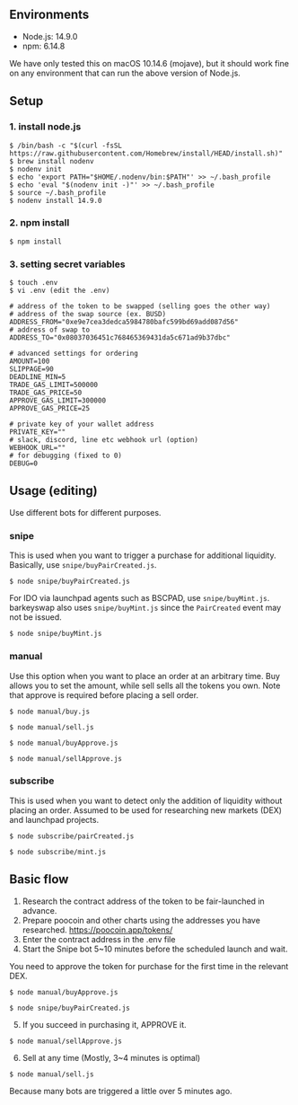 ## Environments

- Node.js: 14.9.0
- npm: 6.14.8

We have only tested this on macOS 10.14.6 (mojave), but it should work fine on any environment that can run the above version of Node.js.

## Setup

### 1. install node.js

```
$ /bin/bash -c "$(curl -fsSL https://raw.githubusercontent.com/Homebrew/install/HEAD/install.sh)"
$ brew install nodenv
$ nodenv init
$ echo 'export PATH="$HOME/.nodenv/bin:$PATH"' >> ~/.bash_profile
$ echo 'eval "$(nodenv init -)"' >> ~/.bash_profile
$ source ~/.bash_profile
$ nodenv install 14.9.0
```

### 2. npm install

```
$ npm install
```

### 3. setting secret variables

```
$ touch .env
$ vi .env (edit the .env)
```

```.env
# address of the token to be swapped (selling goes the other way)
# address of the swap source (ex. BUSD)
ADDRESS_FROM="0xe9e7cea3dedca5984780bafc599bd69add087d56"
# address of swap to
ADDRESS_TO="0x08037036451c768465369431da5c671ad9b37dbc"

# advanced settings for ordering
AMOUNT=100
SLIPPAGE=90
DEADLINE_MIN=5
TRADE_GAS_LIMIT=500000
TRADE_GAS_PRICE=50
APPROVE_GAS_LIMIT=300000
APPROVE_GAS_PRICE=25

# private key of your wallet address
PRIVATE_KEY=""
# slack, discord, line etc webhook url (option)
WEBHOOK_URL=""
# for debugging (fixed to 0)
DEBUG=0
```

## Usage (editing)

Use different bots for different purposes.

### snipe

This is used when you want to trigger a purchase for additional liquidity.
Basically, use `snipe/buyPairCreated.js`.

```
$ node snipe/buyPairCreated.js
```

For IDO via launchpad agents such as BSCPAD, use `snipe/buyMint.js`.
barkeyswap also uses `snipe/buyMint.js` since the `PairCreated` event may not be issued.

```
$ node snipe/buyMint.js
```

### manual

Use this option when you want to place an order at an arbitrary time.
Buy allows you to set the amount, while sell sells all the tokens you own.
Note that approve is required before placing a sell order.

```
$ node manual/buy.js
```

```
$ node manual/sell.js
```

```
$ node manual/buyApprove.js
```

```
$ node manual/sellApprove.js
```

### subscribe

This is used when you want to detect only the addition of liquidity without placing an order.
Assumed to be used for researching new markets (DEX) and launchpad projects.

```
$ node subscribe/pairCreated.js
```

```
$ node subscribe/mint.js
```

## Basic flow

1. Research the contract address of the token to be fair-launched in advance.
2. Prepare poocoin and other charts using the addresses you have researched.
   https://poocoin.app/tokens/<address here>
3. Enter the contract address in the .env file
4. Start the Snipe bot 5~10 minutes before the scheduled launch and wait.

You need to approve the token for purchase for the first time in the relevant DEX.

```
$ node manual/buyApprove.js
```

```
$ node snipe/buyPairCreated.js
```

5. If you succeed in purchasing it, APPROVE it.

```
$ node manual/sellApprove.js
```

6. Sell at any time (Mostly, 3~4 minutes is optimal)

```
$ node manual/sell.js
```

Because many bots are triggered a little over 5 minutes ago.
